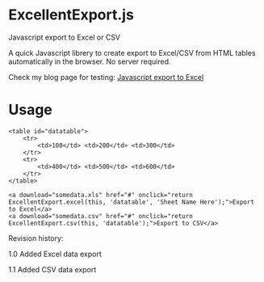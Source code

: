 ExcellentExport.js
==================

Javascript export to Excel or CSV

A quick Javascript librery to create export to Excel/CSV from HTML tables automatically in the browser. No server required.

Check my blog page for testing:
[Javascript export to Excel](http://jordiburgos.com/post/2013/javascript-export-to-excel.html)

Usage
=====

    <table id="datatable">
        <tr>
            <td>100</td> <td>200</td> <td>300</td>
        </tr>
        <tr>
            <td>400</td> <td>500</td> <td>600</td>
        </tr>
    </table>

    <a download="somedata.xls" href="#" onclick="return ExcellentExport.excel(this, 'datatable', 'Sheet Name Here');">Export to Excel</a>
    <a download="somedata.csv" href="#" onclick="return ExcellentExport.csv(this, 'datatable');">Export to CSV</a>

Revision history:

1.0 Added Excel data export

1.1 Added CSV data export
